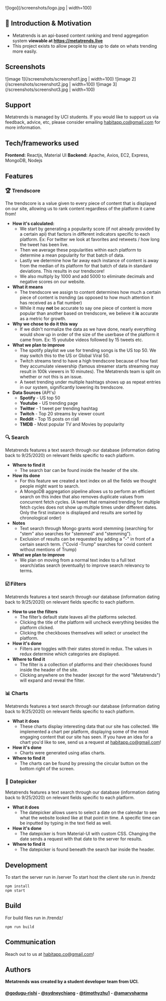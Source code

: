 
<div align="left">
![logo](/screenshots/logo.jpg | width=100)

## 📍 Introduction & Motivation
+ Metatrends is an api-based content ranking and trend aggregation system **viewable at https://metatrends.live**
+ This project exists to allow people to stay up to date on whats trending more easily.
## Screenshots
![image 1](/screenshots/screenshot1.jpg | width=100) ![image 2](/screenshots/screenshot2.jpg | width=100) ![image 3](/screenshots/screenshot3.jpg | width=100)
## Support
Metatrends is managed by UCI students. If you would like to support us via feedback, advice, etc, please consider emailing habitapp.co@gmail.com for more information.
## Tech/frameworks used
**Frontend:** Reactjs, Material UI
**Backend:** Apache, Axios, EC2, Express, MongoDB, Nodejs
## Features
### 🏆 Trendscore
The trendscore is a value given to every piece of  content that is displayed on our site, allowing us to rank content regardless of the platform it came from!
+ **How it's calculated:** 
	+ We start by generating a popularity score (if not already provided by a certain api) that factors in different indicators specific to each platform. Ex: For twitter we look at favorites and retweets / how long the tweet has been live.
	+ Then we average these popularities within each platform to determine a mean popularity for that batch of data.
	+ Lastly we determine how far away each instance of content is away from the median of its platform for that batch of data in standard deviations. This results in our trendscore! 
	+ We also multiply by 1000 and add 5000 to eliminate decimals and negative scores on our website.
+ **What it means** 
	+ The trendscore we assign to content determines how much a certain piece of content is *trending* (as opposed to how much attention it has received as a flat number)
	+ While it may **not** be accurate to say one piece of content is more popular than another based on trendscore, we believe it **is** accurate as a metric for growth.
+ **Why we chose to do it this way** 
	+ If we didn't normalize the data as we have done, nearly everything would show up in order of the size of the userbase of the platform it came from. Ex: 15 youtube videos followed by 15 tweets etc.
+ **What we plan to improve**
	+ The spotify playlist we use for trending songs is the US top 50. We may switch this to the US or Global Viral 50.
	+ Twitch streams tend to have a high trendscore  because of how fast they accumulate viewership (famous streamer starts streaming may result in 100k viewers in 10 minutes). The Metatrends team is split on whether or not this is an issue.
	+ A tweet trending under multiple hashtags shows up as repeat entries in our system, significantly lowering its trendscore.
+ **Data Sources** (API's)
	+ **Spotify** - US top 50
	+ **Youtube** - US trending page 
	+ **Twitter** - 1 tweet per trending hashtag  
	+ **Twitch** - Top 20 streams by viewer count
	+ **Reddit** - Top 15 posts on r/all 
	+ **TMDB** - Most popular TV and Movies by popularity
### 🔍 Search
Metatrends features a text search through our database (information dating back to 9/25/2020) on relevant fields specific to each platform. 
+ **Where to find it**
	+ The search bar can be found inside the header of the site. 
+ **How its done** 
	+ For this feature we created a text index on all the fields we thought people might want to search.
	+ A MongoDB aggregation pipeline allows us to perform an efficient search on this index that also removes duplicate values from concurrent fetch cycles. (A tweet that remained trending for multiple fetch cycles does not show up multiple times under different dates. Only the first instance is displayed and results are sorted by chronological order)
+ **Notes** 
	+ Text search through Mongo grants word stemming (searching for "stem" also searches for "stemmed" and "stemming").
	+ Exclusion of results can be requested by adding a "-" in front of a certain search term. ("Covid -Trump" searches for covid content without mentions of Trump)
+ **What we plan to improve** 
	+ We plan on moving from a normal text index to a full text search/atlas search (eventually) to improve search relevancy to terms.
### ☑️ Filters 
Metatrends features a text search through our database (information dating back to 9/25/2020) on relevant fields specific to each platform. 
+ **How to use the filters**
	+ The filter’s default state leaves all the platforms selected. 
	+ Clicking the title of the platform will uncheck everything besides the platform clicked. 
	+ Clicking the checkboxes themselves will select or unselect the platform. 
+ **How it's done** 
	+ Filters are toggles with their states stored in redux. The values in redux determine which categories are displayed. 
+  **Where to find it**
	+ The filter is a collection of platforms and their checkboxes found inside the header of the site. 
	+ Clicking anywhere on the header (except for the word "Metatrends") will expand and reveal the filter.
### 📊 Charts
Metatrends features a text search through our database (information dating back to 9/25/2020) on relevant fields specific to each platform. 
+ **What it does**
	+ These charts display interesting data that our site has collected. We implemented a chart per platform, displaying some of the most engaging content that our site has seen. If you have an idea for a chart you'd like to see, send us a request at habitapp.co@gmail.com!
+ **How it's done** 
	+ Charts were generated using atlas charts.
+ **Where to find it**
	+ The charts can be found by pressing the circular button on the bottom right of the screen.
### 📆 ****Datepicker****
Metatrends features a text search through our database (information dating back to 9/25/2020) on relevant fields specific to each platform. 
+ **What it does**
	+ The datepicker allows users to select a date on the calendar to see what the website looked like at that point in time. A specific time can be inputted by typing in the text field as well.
+ **How it's done** 
	+ The datepicker is from Material-UI with custom CSS. Changing the date sends a request with that date to the server for results.
+ **Where to find it**
	+ The datepicker is found beneath the search bar inside the header.
## Development
To start the server run in /server
To start host the client site run in /trendz
```
npm install
npm start
```
## Build
For build files run in /trendz/
```
npm run build
```
## Communication
Reach out to us at habitapp.co@gmail.com!
## Authors
**Metatrends was created by a student developer team from UCI.**
#### [@godugu-rishi](https://github.com/godugu-rishi) - [@sydneychiang](https://github.com/sydneychiang) - [@timothyzhu1](https://github.com/timothyzhu1) - [@amarvsharma](https://github.com/amarvsharma)
